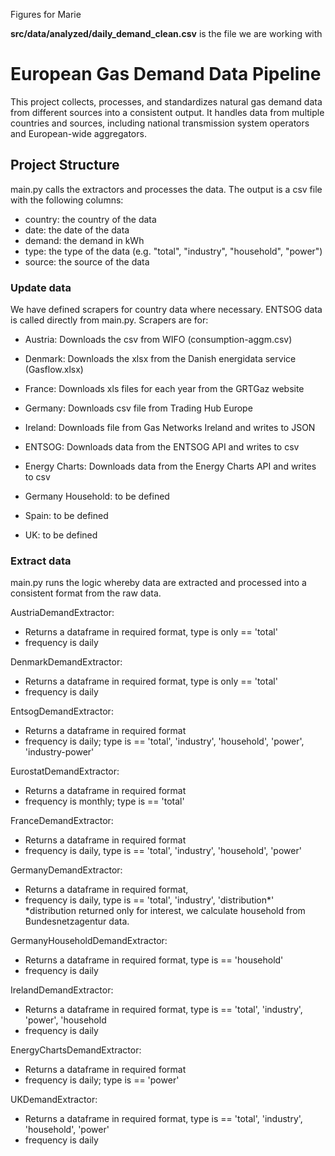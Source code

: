 Figures for Marie 

**src/data/analyzed/daily_demand_clean.csv** is the file we are working with

# European Gas Demand Data Pipeline

This project collects, processes, and standardizes natural gas demand data from different sources into a consistent output. It handles data from multiple countries and sources, including national transmission system operators and European-wide aggregators.

## Project Structure 

main.py calls the extractors and processes the data. The output is a csv file with the following columns:

- country: the country of the data
- date: the date of the data
- demand: the demand in kWh
- type: the type of the data (e.g. "total", "industry", "household", "power")
- source: the source of the data

### Update data

We have defined scrapers for country data where necessary. ENTSOG data is called directly from main.py. 
Scrapers are for: 
- Austria: Downloads the csv from WIFO (consumption-aggm.csv)
- Denmark: Downloads the xlsx from the Danish energidata service (Gasflow.xlsx)
- France: Downloads xls files for each year from the GRTGaz website
- Germany: Downloads csv file from Trading Hub Europe
- Ireland: Downloads file from Gas Networks Ireland and writes to JSON
- ENTSOG: Downloads data from the ENTSOG API and writes to csv
- Energy Charts: Downloads data from the Energy Charts API and writes to csv

- Germany Household: to be defined
- Spain: to be defined
- UK: to be defined

### Extract data

main.py runs the logic whereby data are extracted and processed into a consistent format from the raw data.

AustriaDemandExtractor: 
- Returns a dataframe in required format, type is only == 'total'
- frequency is daily

DenmarkDemandExtractor: 
- Returns a dataframe in required format, type is only == 'total'
- frequency is daily

EntsogDemandExtractor: 
- Returns a dataframe in required format
- frequency is daily; type is == 'total', 'industry', 'household', 'power', 'industry-power'

EurostatDemandExtractor:
- Returns a dataframe in required format
- frequency is monthly; type is == 'total'

FranceDemandExtractor:
- Returns a dataframe in required format
- frequency is daily, type is == 'total', 'industry', 'household', 'power'

GermanyDemandExtractor:
- Returns a dataframe in required format, 
- frequency is daily, type is == 'total', 'industry', 'distribution*'
*distribution returned only for interest, we calculate household from Bundesnetzagentur data. 

GermanyHouseholdDemandExtractor:
- Returns a dataframe in required format, type is == 'household'
- frequency is daily

IrelandDemandExtractor:
- Returns a dataframe in required format, type is == 'total', 'industry', 'power', 'household
- frequency is daily

EnergyChartsDemandExtractor:
- Returns a dataframe in required format
- frequency is daily; type is == 'power'

UKDemandExtractor:
- Returns a dataframe in required format, type is == 'total', 'industry', 'household', 'power'
- frequency is daily









